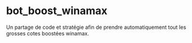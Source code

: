# bot_boost_winamax
Un partage de code et stratégie afin de prendre automatiquement tout les grosses cotes boostées winamax.
